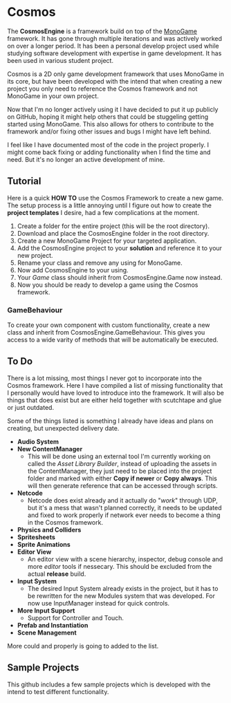 # Cosmos
The **CosmosEngine** is a framework build on top of the [MonoGame](https://www.monogame.net/) framework. It has gone through multiple iterations and was actively worked on over a longer period. It has been a personal develop project used while studying software development with expertise in game development. It has been used in various student project.

Cosmos is a 2D only game development framework that uses MonoGame in its core, but have been developed with the intend that when creating a new project you only need to reference the Cosmos framework and not MonoGame in your own project.

Now that I'm no longer actively using it I have decided to put it up publicly on GitHub, hoping it might help others that could be stuggeling getting started using MonoGame. This also allows for others to contribute to the framework and/or fixing other issues and bugs I might have left behind.

I feel like I have documented most of the code in the project properly. I might come back fixing or adding functionality when I find the time and need. But it's no longer an active development of mine.

## Tutorial
Here is a quick **HOW TO** use the Cosmos Framework to create a new game.
The setup process is a little annoying until I figure out how to create the **project templates** I desire, had a few complications at the moment.
1. Create a folder for the entire project (this will be the root directory).
2. Download and place the CosmosEngine folder in the root directory.
3. Create a new MonoGame Project for your targeted application.
4. Add the CosmosEngine project to your **solution** and reference it to your new project.
5. Rename your class and remove any using for MonoGame.
6. Now add CosmosEngine to your using.
7. Your *Game* class should inherit from CosmosEngine.Game now instead.
8. Now you should be ready to develop a game using the Cosmos framework.

### GameBehaviour
To create your own component with custom functionality, create a new class and inherit from CosmosEngine.GameBehaviour. This gives you access to a wide varity of methods that will be automatically be executed.

## To Do
There is a lot missing, most things I never got to incorporate into the Cosmos framework. Here I have compiled a list of missing functionality that I personally would have loved to introduce into the framework. It will also be things that does exist but are either held together with scutchtape and glue or just outdated.

Some of the things listed is something I already have ideas and plans on creating, but unexpected delivery date.
- **Audio System**
- **New ContentManager**
    - This will be done using an external tool I'm currently working on called the *Asset Library Builder*, instead of uploading the assets in the ContentManager, they just need to be placed into the project folder and marked with either **Copy if newer** or **Copy always**. This will then generate reference that can be accessed through scripts.
- **Netcode**
    - Netcode does exist already and it actually do "*work*" through UDP, but it's a mess that wasn't planned correctly, it needs to be updated and fixed to work properly if network ever needs to become a thing in the Cosmos framework.
- **Physics and Colliders**
- **Spritesheets**
- **Sprite Animations**
- **Editor View**
    - An editor view with a scene hierarchy, inspector, debug console and more *editor* tools if nessecary. This should be excluded from the actual **release** build.
- **Input System**
    - The desired Input System already exists in the project, but it has to be rewritten for the new Modules system that was developed. For now use InputManager instead for quick controls.
- **More Input Support**
    - Support for Controller and Touch.
- **Prefab and Instantiation**
- **Scene Management**

More could and properly is going to added to the list.

## Sample Projects
This github includes a few sample projects which is developed with the intend to test different functionality.

